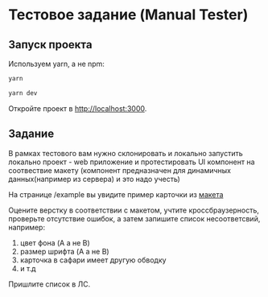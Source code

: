 # Тестовое задание (Manual Tester)

## Запуск проекта

Используем yarn, а не npm:

```bash
yarn

yarn dev
```

Откройте проект в [http://localhost:3000](http://localhost:3000).

## Задание

В рамках тестового вам нужно склонировать и локально запустить локально проект - web приложение и протестировать UI компонент на соотвествие макету (компонент предназначен для динамичных данных(например из сервера) и это надо учесть)

На странице /example вы увидите пример карточки из [макета](https://www.figma.com/file/mmbSfo86ZjaeEcIhvEx0Z9/test__qa_1?node-id=1-102&t=hW0BE2Ys6jJIc6Tr-11)

Оцените верстку в соответствии с макетом, учтите кроссбраузерность, проверьте отсутствие ошибок, а затем запишите список несоответсвий, например:

1. цвет фона (A а не B)
2. размер шрифта (A а не B)
3. карточка в сафари имеет другую обводку
4. и т.д

Пришлите список в ЛС.

